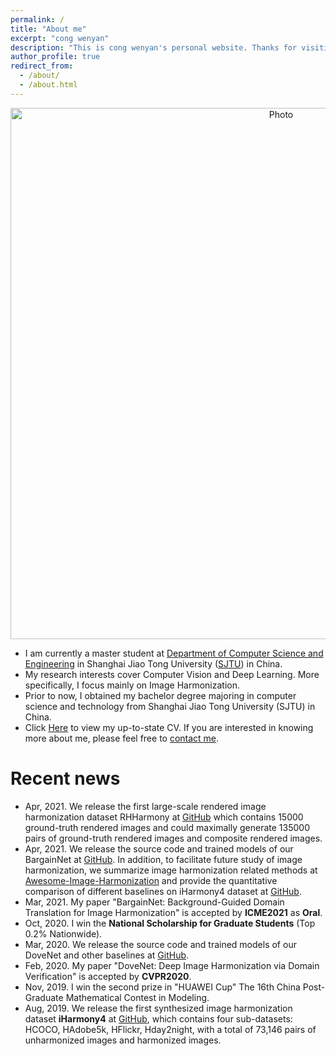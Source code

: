 ```yaml
---
permalink: /
title: "About me"
excerpt: "cong wenyan"
description: "This is cong wenyan's personal website. Thanks for visiting!!!"
author_profile: true
redirect_from: 
  - /about/
  - /about.html
---
```


<p align="center">
  <img src="https://cathyjasmine.github.io/images/congwenyan.jpg?raw=true" alt="Photo" style="width: 850px;"/> 

</p>


* I am currently a master student at [Department of Computer Science and Engineering](http://www.cs.sjtu.edu.cn/) in Shanghai Jiao Tong University ([SJTU](http://en.sjtu.edu.cn/)) in China.
* My research interests cover Computer Vision and Deep Learning. More specifically, I focus mainly on Image Harmonization. 
* Prior to now, I obtained my  bachelor degree majoring in computer science and technology from Shanghai Jiao Tong University (SJTU) in China.
* Click <a href="../files/congwenyan_cv.pdf" target="_blank">Here</a> to view my up-to-state CV. If you are interested in knowing more about me, please feel free to [contact me](https://cathyjasmine.github.io/contact/).

# Recent news
* Apr, 2021. We release the first large-scale rendered image harmonization dataset RHHarmony at [GitHub](https://github.com/bcmi/Rendered_Image_Harmonization_Datasets) which contains 15000 ground-truth rendered images and could maximally generate 135000 pairs of ground-truth rendered images and composite rendered images.
* Apr, 2021. We release the source code and trained models of our BargainNet at [GitHub](https://github.com/bcmi/BargainNet). In addition, to facilitate future study of image harmonization, we summarize image harmonization related methods at [Awesome-Image-Harmonization](https://github.com/bcmi/Awesome-Image-Harmonization) and provide the quantitative comparison of different baselines on iHarmony4 dataset at [GitHub](https://github.com/bcmi/Image_Harmonization_Datasets/).
* Mar, 2021. My paper "BargainNet: Background-Guided Domain Translation for Image Harmonization" is accepted by **ICME2021** as **Oral**.
* Oct, 2020. I win the **National Scholarship for Graduate Students** (Top 0.2% Nationwide).
* Mar, 2020. We release the source code and trained models of our DoveNet and other baselines  at [GitHub](https://github.com/bcmi/Image_Harmonization_Datasets/).
* Feb, 2020. My paper "DoveNet: Deep Image Harmonization via Domain Verification" is accepted by **CVPR2020**.
* Nov, 2019. I win the second prize in "HUAWEI Cup" The 16th China Post-Graduate Mathematical Contest in Modeling.
* Aug, 2019. We release the first synthesized image harmonization dataset **iHarmony4** at [GitHub](https://github.com/bcmi/Image_Harmonization_Datasets/), which contains four sub-datasets: HCOCO, HAdobe5k, HFlickr, Hday2night, with a total of 73,146 pairs of unharmonized images and harmonized images. 
